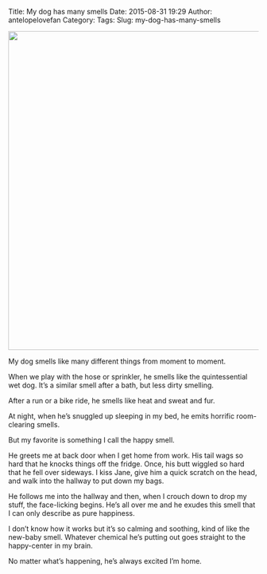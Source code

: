 Title: My dog has many smells
Date: 2015-08-31 19:29
Author: antelopelovefan
Category: 
Tags: 
Slug: my-dog-has-many-smells

<img src="https://d262ilb51hltx0.cloudfront.net/max/800/1*BRJqYwU2ty1acKFWV15ERQ.jpeg" width="640" height="640" />

My dog smells like many different things from moment to moment.

When we play with the hose or sprinkler, he smells like the quintessential wet dog. It’s a similar smell after a bath, but less dirty smelling.

After a run or a bike ride, he smells like heat and sweat and fur.

At night, when he’s snuggled up sleeping in my bed, he emits horrific room-clearing smells.

But my favorite is something I call the happy smell.

He greets me at back door when I get home from work. His tail wags so hard that he knocks things off the fridge. Once, his butt wiggled so hard that he fell over sideways. I kiss Jane, give him a quick scratch on the head, and walk into the hallway to put down my bags.

He follows me into the hallway and then, when I crouch down to drop my stuff, the face-licking begins. He’s all over me and he exudes this smell that I can only describe as pure happiness.

I don’t know how it works but it’s so calming and soothing, kind of like the new-baby smell. Whatever chemical he’s putting out goes straight to the happy-center in my brain.

No matter what’s happening, he’s always excited I’m home.

